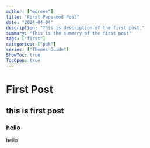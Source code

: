 ```yaml
---
author: ["moreee"]
title: "First Papermod Post"
date: "2024-04-04"
description: "This is description of the first post."
summary: "This is the summary of the first post"
tags: ["first"]
categories: ["puk"]
series: ["Themes Guide"]
ShowToc: true
TocOpen: true
---
```


# First Post

## this is first post

### hello

hello